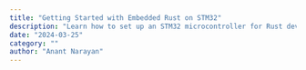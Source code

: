 ```yaml
---
title: "Getting Started with Embedded Rust on STM32"
description: "Learn how to set up an STM32 microcontroller for Rust development."
date: "2024-03-25"
category: ""
author: "Anant Narayan"
---
```

